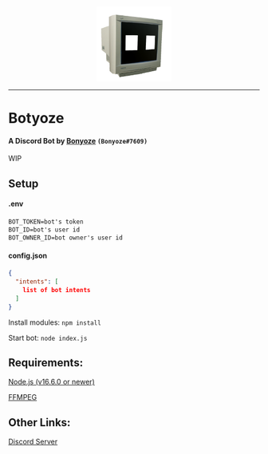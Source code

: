 <p align="center">
  <img width="150" height="150" src="https://raw.githubusercontent.com/Bonyoze/discordjs-botyoze/main/src/assets/bot_icon.png">
</p>

---
# Botyoze
#### A Discord Bot by [Bonyoze](https://github.com/bonyoze) `(Bonyoze#7609)`

WIP

## Setup

#### .env
```
BOT_TOKEN=bot's token
BOT_ID=bot's user id
BOT_OWNER_ID=bot owner's user id
```

#### config.json
```json
{
  "intents": [
    list of bot intents
  ]
}
```

Install modules: `npm install`

Start bot: `node index.js`

## Requirements:
[Node.js (v16.6.0 or newer)](https://nodejs.org)

[FFMPEG](https://ffmpeg.org/download.html)

## Other Links:
[Discord Server](https://discord.gg/hnf57sjJDP)

